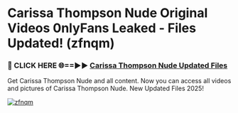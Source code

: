 # Carissa Thompson Nude Original Videos 0nlyFans Leaked - Files Updated! (zfnqm)

<h3>🔴 CLICK HERE 🌐==►► <a href="https://tinyurl.com/52m3yx9h" rel="nofollow">Carissa Thompson Nude Updated Files</a></h3>

Get Carissa Thompson Nude and all content. Now you can access all videos and pictures of Carissa Thompson Nude. New Updated Files 2025!

[![zfnqm](https://i.imgur.com/TnHtlc8.gif)](https://tinyurl.com/52m3yx9h)
